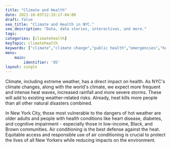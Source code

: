 ```yaml
---
title: "Climate and Health"
date: 2021-10-03T12:33:17-04:00
draft: false
seo_title: "Climate and Health in NYC."
seo_description: "Data, data stories, interactives, and more."
tags: 
categories: [climatehealth]
keyTopic: climatehealth
keywords: ["climate","climate change","public health","emergencies","heat","heat-related illness","storms","hurricanes","weather-related illness","weather"]
menu:
    main:
        identifier: '05'
layout: single
---
```


Climate, including extreme weather, has a direct impact on health. As NYC's climate changes, along with the world's climate, we expect more frequent and intense heat waves, increased rainfall and more severe storms. These will add to existing weather-related risks. Already, heat kills more people than all other natural disasters combined.

In New York City, those most vulnerable to the dangers of hot weather are older adults and people with health conditions like heart disease, diabetes, and cognitive impairment - especially those in low-income, Black, and Brown communities. Air conditioning is the best defense against the heat. Equitable access and responsible use of air conditioning is crucial to protect the lives of all New Yorkers while reducing impacts on the environment.

